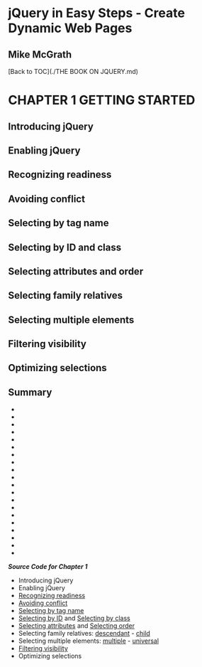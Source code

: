 # **jQuery in Easy Steps - Create Dynamic Web Pages**
## Mike McGrath

[Back to TOC](./THE BOOK ON JQUERY.md)

# CHAPTER 1 GETTING STARTED
## Introducing jQuery
## Enabling jQuery
## Recognizing readiness
## Avoiding conflict
## Selecting by tag name
## Selecting by ID and class
## Selecting attributes and order
## Selecting family relatives
## Selecting multiple elements
## Filtering visibility
## Optimizing selections
## Summary<br>
   * 
   * 
   * 
   * 
   * 
   * 
   * 
   * 
   * 
   * 
   * 
   * 
   * 
   * 
   * 
   * 
   * 
   * 
   * 
   * 
   
***Source Code for Chapter 1***
<ul>
  <li>Introducing jQuery</li>
  <li>Enabling jQuery</li>
  <li><a href="src/ready.html">Recognizing readiness</a></li>
  <li><a href="src/noconflict.html">Avoiding conflict</a></li>
  <li><a href="src/tagname.html">Selecting by tag name</a></li>
  <li><a href="src/identity.html">Selecting by ID</a> and 
     <a href="src/class.html">Selecting by class</a></li>
  <li><a href="src/attribute.html">Selecting attributes</a> and
     <a href="src/order.html">Selecting order</a></li>
  <li>Selecting family relatives: 
     <a href="src/descendant.html">descendant</a> - 
	 <a href="src/child.html">child</a></li>
  <li>Selecting multiple elements:
     <a href="src/multiple.html">multiple</a> - 
	 <a href="src/universal.html">universal</a></li>
  <li><a href="src/hidden.html">Filtering visibility</a></li>
  <li>Optimizing selections</li>
</ul>